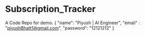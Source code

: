 # Subscription_Tracker
A Code Repo for demo.
{
    "name": "Piyush | AI Engineer",
    "email" : "piyushBhatt1@gmail.com",
    "password": "12121212"
}